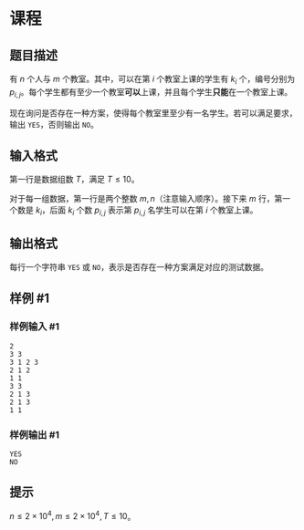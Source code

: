 # 课程

## 题目描述

有 $n$ 个人与 $m$ 个教室。其中，可以在第 $i$ 个教室上课的学生有 $k_i$ 个，编号分别为 $p_{i,j}$。每个学生都有至少一个教室**可以**上课，并且每个学生**只能**在一个教室上课。

现在询问是否存在一种方案，使得每个教室里至少有一名学生。若可以满足要求，输出 `YES`，否则输出 `NO`。

## 输入格式

第一行是数据组数 $T$，满足 $T\leq 10$。

对于每一组数据，第一行是两个整数 $m,n$（注意输入顺序）。接下来 $m$ 行，第一个数是 $k_i$，后面 $k_i$ 个数 $p_{i,j}$ 表示第 $p_{i,j}$ 名学生可以在第 $i$ 个教室上课。


## 输出格式

每行一个字符串 `YES` 或 `NO`，表示是否存在一种方案满足对应的测试数据。

## 样例 #1

### 样例输入 #1
```
2
3 3
3 1 2 3
2 1 2
1 1
3 3
2 1 3
2 1 3
1 1
```

### 样例输出 #1

```
YES
NO
```

## 提示

$n\leq 2\times 10^4,m\leq 2\times 10^4,T\leq 10$。
